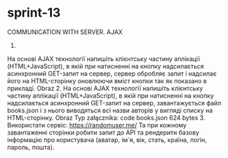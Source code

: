 # sprint-13
COMMUNICATION WITH SERVER. AJAX

1.
На основі AJAX технології напишіть клієнтську частину аплікації (HTML+JavaScript), в якій при натисненні на кнопку надсилається асинхронний GET-запит на сервер, сервер обробляє запит і надсилає його на HTML-сторінку оновлюючи вміст кнопки так як показано в прикладі.
Obraz
2.
На основі AJAX технології напишіть клієнтську частину аплікації (HTML+JavaScript), в якій при натисненні на кнопку надсилається асинхронний GET-запит на сервер, завантажується файл books.json і з нього виводяться всі назви авторів у вигляді списку на HTML-сторінку.
Obraz
Typ załącznika: code
books.json
624 bytes
3.
Використати сервіс: https://randomuser.me/
Та при кожному завантаженні сторінки робити запит до API та рендерити базову інформацію про користувача (аватар, ім`я, вік, стать, країна, логін, пароль, пошта).
